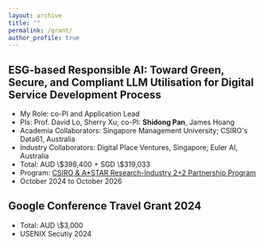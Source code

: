```yaml
---
layout: archive
title: ""
permalink: /grant/
author_profile: true
---
```

## <i class="fa fa-fw fa-copy"></i> ESG-based Responsible AI: Toward Green, Secure, and Compliant LLM Utilisation for Digital Service Development Process

<ul>
  
  <li> My Role: co-PI and Application Lead</li>
  <li> PIs: Prof. David Lo, Sherry Xu; co-PI: <strong>Shidong Pan</strong>, James Hoang</li>
  <li> Academia Collaborators: Singapore Management University; CSIRO's Data61, Australia </li>
  <li> Industry Collaborators: Digital Place Ventures, Singapore; Euler AI, Australia </li>
  <li> Total: AUD \$398,400 + SGD \$319,033</li>
  <li> Program: <a href="https://www.a-star.edu.sg/Research/funding-opportunities/csiro-a-star-research-industry-2-2-partnership-program">CSIRO & A*STAR Research-Industry 2+2 Partnership Program</a></li>
  <li> October 2024 to October 2026</li>
</ul>

## <i class="fa fa-fw fa-copy"></i> Google Conference Travel Grant 2024

<ul>
  
  <li> Total: AUD \$3,000</li>
  <li> USENIX Secutiy 2024</li>
</ul>
